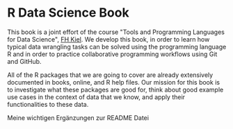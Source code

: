 # R Data Science Book

This book is a joint effort of the course "Tools and Programming Languages for Data Science",  [FH Kiel](https://www.fh-kiel.de/index.php?id=23523&L=826). We develop this book, in order to learn how typical data wrangling tasks can be solved using the programming language R and in order to practice collaborative programming workflows using Git and GitHub. 

All of the R packages that we are going to cover are already extensively documented in books, online, and R help files. Our mission for this book is to investigate what these packages are good for, think about good example use cases in the context of data that we know, and apply their functionalities to these data.

Meine wichtigen Ergänzungen zur README Datei
